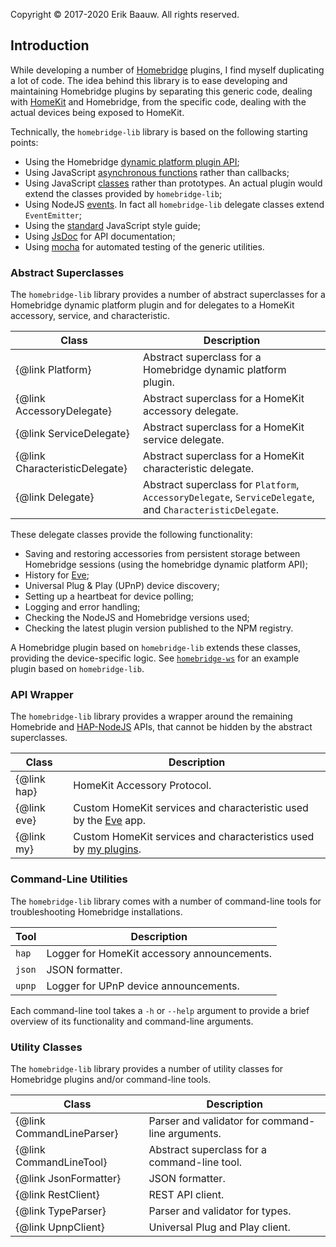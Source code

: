 Copyright © 2017-2020 Erik Baauw. All rights reserved.

## Introduction
While developing a number of [Homebridge](https://github.com/nfarina/homebridge) plugins, I find myself duplicating a lot of code.
The idea behind this library is to ease developing and maintaining Homebridge plugins by separating this generic code, dealing with [HomeKit](http://www.apple.com/ios/home/) and Homebridge, from the specific code, dealing with the actual devices being exposed to HomeKit.

Technically, the `homebridge-lib` library is based on the following starting points:
- Using the Homebridge [dynamic platform plugin API](https://github.com/nfarina/homebridge/wiki/On-Programming-Dynamic-Platforms);
- Using JavaScript [asynchronous functions](https://developer.mozilla.org/en-US/docs/Web/JavaScript/Reference/Statements/async_function) rather than callbacks;
- Using JavaScript [classes](https://developer.mozilla.org/en-US/docs/Web/JavaScript/Reference/Classes) rather than prototypes.  An actual plugin would extend the classes provided by `homebridge-lib`;
- Using NodeJS [events](https://nodejs.org/dist/latest-v10.x/docs/api/events.html).  In fact all `homebridge-lib` delegate classes extend `EventEmitter`;
- Using the [standard](https://github.com/standard/standard) JavaScript style guide;
- Using [JsDoc](https://github.com/jsdoc3/jsdoc) for API documentation;
- Using [mocha](https://mochajs.org) for automated testing of the generic utilities.

### Abstract Superclasses
The `homebridge-lib` library provides a number of abstract superclasses for a Homebridge dynamic platform plugin and for delegates to a HomeKit accessory, service, and characteristic.

Class                          | Description
------------------------------ | -----------
{@link Platform}               | Abstract superclass for a Homebridge dynamic platform plugin.
{@link AccessoryDelegate}      | Abstract superclass for a HomeKit accessory delegate.
{@link ServiceDelegate}        | Abstract superclass for a HomeKit service delegate.
{@link CharacteristicDelegate} | Abstract superclass for a HomeKit characteristic delegate.
{@link Delegate}               | Abstract superclass for `Platform`, `AccessoryDelegate`, `ServiceDelegate`, and `CharacteristicDelegate`.

These delegate classes provide the following functionality:
- Saving and restoring accessories from persistent storage between Homebridge sessions (using the homebridge dynamic platform API);
- History for [Eve](https://www.evehome.com/en/eve-app);
- Universal Plug & Play (UPnP) device discovery;
- Setting up a heartbeat for device polling;
- Logging and error handling;
- Checking the NodeJS and Homebridge versions used;
- Checking the latest plugin version published to the NPM registry.

A Homebridge plugin based on `homebridge-lib` extends these classes, providing the device-specific logic.
See [`homebridge-ws`](https://github.com/ebaauw/homebridge-ws) for an example plugin based on `homebridge-lib`.

### API Wrapper
The `homebridge-lib` library provides a wrapper around the remaining Homebride and [HAP-NodeJS](https://github.com/KhaosT/HAP-NodeJS) APIs, that cannot be hidden by the abstract superclasses.

Class       | Description
----------- | -----------
{@link hap} | HomeKit Accessory Protocol.
{@link eve} | Custom HomeKit services and characteristic used by the [Eve](https://www.evehome.com/en/eve-app) app.
{@link my}  | Custom HomeKit services and characteristics used by [my plugins](https://github.com/ebaauw).

### Command-Line Utilities
The `homebridge-lib` library comes with a number of command-line tools for troubleshooting Homebridge installations.

Tool    | Description
------- | -----------
`hap`   | Logger for HomeKit accessory announcements.
`json`  | JSON formatter.
`upnp`  | Logger for UPnP device announcements.

Each command-line tool takes a `-h` or `--help` argument to provide a brief overview of its functionality and command-line arguments.

### Utility Classes
The `homebridge-lib` library provides a number of utility classes for Homebridge plugins and/or command-line tools.

Class                     | Description
------------------------- | -----------
{@link CommandLineParser} | Parser and validator for command-line arguments.
{@link CommandLineTool}   | Abstract superclass for a command-line tool.
{@link JsonFormatter}     | JSON formatter.
{@link RestClient}        | REST API client.
{@link TypeParser}        | Parser and validator for types.
{@link UpnpClient}        | Universal Plug and Play client.
